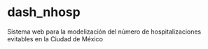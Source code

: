 # dash_nhosp
Sistema web para la modelización del número de hospitalizaciones evitables en la Ciudad de México
